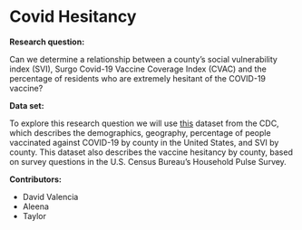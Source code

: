 
# Covid Hesitancy

__Research question:__ 

Can we determine a relationship between a county’s social vulnerability index (SVI), Surgo Covid-19 Vaccine Coverage Index (CVAC) and the percentage of residents who are extremely hesitant of the COVID-19 vaccine? 

__Data set:__

To explore this research question we will use [this](https://data.cdc.gov/Vaccinations/COVID-19-County-Hesitancy/c4bi-8ytd) dataset from the CDC, which describes the demographics, geography, percentage of people vaccinated against COVID-19 by county in the United States, and SVI by county. This dataset also describes the vaccine hesitancy by county, based on survey questions in the U.S. Census Bureau’s Household Pulse Survey.


**Contributors:**
* David Valencia
* Aleena 
* Taylor
